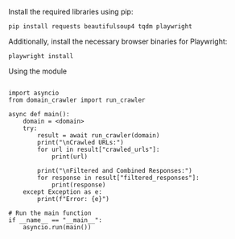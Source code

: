 Install the required libraries using pip:

```
pip install requests beautifulsoup4 tqdm playwright
```

Additionally, install the necessary browser binaries for Playwright:

```
playwright install
```


Using the module

```

import asyncio
from domain_crawler import run_crawler

async def main():
    domain = <domain>
    try:
        result = await run_crawler(domain)
        print("\nCrawled URLs:")
        for url in result["crawled_urls"]:
            print(url)

        print("\nFiltered and Combined Responses:")
        for response in result["filtered_responses"]:
            print(response)
    except Exception as e:
        print(f"Error: {e}")

# Run the main function
if __name__ == "__main__":
    asyncio.run(main())
```
